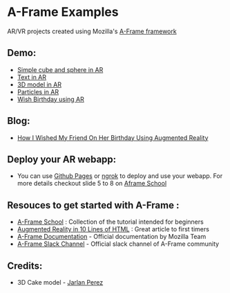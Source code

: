 # A-Frame Examples
AR/VR projects created using Mozilla's  [A-Frame framework](https://aframe.io/)

## Demo:
- [Simple cube and sphere in AR](https://hackyroot.github.io/A-Frame-Examples/Happy_Birthday/1-basic.html)
- [Text in AR](https://hackyroot.github.io/A-Frame-Examples/Happy_Birthday/2-more-text.html)
- [3D model in AR](https://hackyroot.github.io/A-Frame-Examples/Happy_Birthday/3-3d_model.html)
- [Particles in AR](https://hackyroot.github.io/A-Frame-Examples/Happy_Birthday/4-particle.html)
- [Wish Birthday using AR](https://hackyroot.github.io/A-Frame-Examples/Happy_Birthday/5-final.html)

## Blog:
- [How I Wished My Friend On Her Birthday Using Augmented Reality](https://medium.com/@Hackyroot/https-medium-com-hackyroot-happy-birthday-using-aframe-9d2f0d177853)

## Deploy your AR webapp:
- You can use [Github Pages](https://pages.github.com/) or [ngrok](https://ngrok.com/) to deploy and use your webapp. For more details checkout slide 5 to 8 on [Aframe School](https://aframe.io/aframe-school/#/2/5)

## Resouces to get started with A-Frame :
- [A-Frame School](https://aframe.io/aframe-school/#/ "A-Frame School") : Collection of the tutorial intended for beginners
- [Augmented Reality in 10 Lines of HTML](https://medium.com/arjs/augmented-reality-in-10-lines-of-html-4e193ea9fdbf) : Great article to first timers
- [A-Frame Documentation](https://aframe.io/docs/0.8.0/introduction/) - Official documentation by Mozilla Team
- [A-Frame Slack Channel](https://aframevr-slack.herokuapp.com/) - Official slack channel of A-Frame community

## Credits:
- 3D Cake model - [Jarlan Perez](https://poly.google.com/view/5Xt6xQiR3qN)
